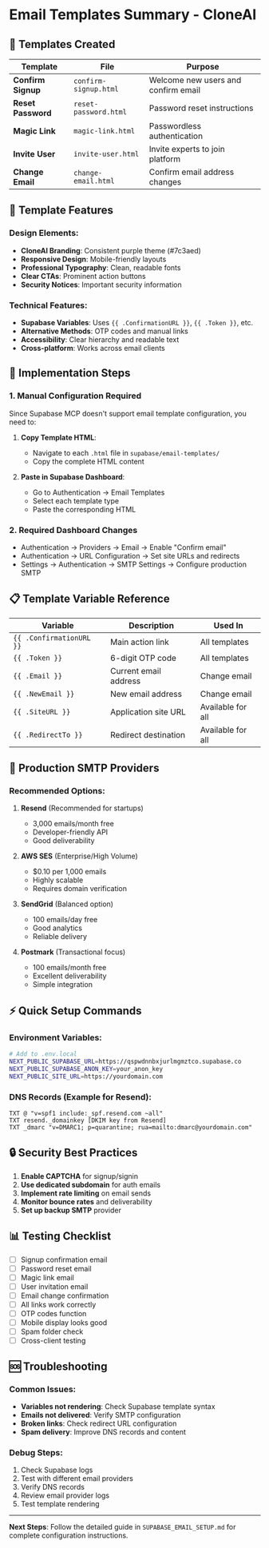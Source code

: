 # Email Templates Summary - CloneAI

## 📧 Templates Created

| Template | File | Purpose |
|----------|------|---------|
| **Confirm Signup** | `confirm-signup.html` | Welcome new users and confirm email |
| **Reset Password** | `reset-password.html` | Password reset instructions |
| **Magic Link** | `magic-link.html` | Passwordless authentication |
| **Invite User** | `invite-user.html` | Invite experts to join platform |
| **Change Email** | `change-email.html` | Confirm email address changes |

## 🎨 Template Features

### Design Elements:
- **CloneAI Branding**: Consistent purple theme (#7c3aed)
- **Responsive Design**: Mobile-friendly layouts
- **Professional Typography**: Clean, readable fonts
- **Clear CTAs**: Prominent action buttons
- **Security Notices**: Important security information

### Technical Features:
- **Supabase Variables**: Uses `{{ .ConfirmationURL }}`, `{{ .Token }}`, etc.
- **Alternative Methods**: OTP codes and manual links
- **Accessibility**: Clear hierarchy and readable text
- **Cross-platform**: Works across email clients

## 🔧 Implementation Steps

### 1. Manual Configuration Required
Since Supabase MCP doesn't support email template configuration, you need to:

1. **Copy Template HTML**: 
   - Navigate to each `.html` file in `supabase/email-templates/`
   - Copy the complete HTML content

2. **Paste in Supabase Dashboard**:
   - Go to Authentication → Email Templates
   - Select each template type
   - Paste the corresponding HTML

### 2. Required Dashboard Changes
- Authentication → Providers → Email → Enable "Confirm email"
- Authentication → URL Configuration → Set site URLs and redirects
- Settings → Authentication → SMTP Settings → Configure production SMTP

## 📋 Template Variable Reference

| Variable | Description | Used In |
|----------|-------------|---------|
| `{{ .ConfirmationURL }}` | Main action link | All templates |
| `{{ .Token }}` | 6-digit OTP code | All templates |
| `{{ .Email }}` | Current email address | Change email |
| `{{ .NewEmail }}` | New email address | Change email |
| `{{ .SiteURL }}` | Application site URL | Available for all |
| `{{ .RedirectTo }}` | Redirect destination | Available for all |

## 🚀 Production SMTP Providers

### Recommended Options:

1. **Resend** (Recommended for startups)
   - 3,000 emails/month free
   - Developer-friendly API
   - Good deliverability

2. **AWS SES** (Enterprise/High Volume)
   - $0.10 per 1,000 emails
   - Highly scalable
   - Requires domain verification

3. **SendGrid** (Balanced option)
   - 100 emails/day free
   - Good analytics
   - Reliable delivery

4. **Postmark** (Transactional focus)
   - 100 emails/month free
   - Excellent deliverability
   - Simple integration

## ⚡ Quick Setup Commands

### Environment Variables:
```bash
# Add to .env.local
NEXT_PUBLIC_SUPABASE_URL=https://qspwdnnbxjurlmgmztco.supabase.co
NEXT_PUBLIC_SUPABASE_ANON_KEY=your_anon_key
NEXT_PUBLIC_SITE_URL=https://yourdomain.com
```

### DNS Records (Example for Resend):
```dns
TXT @ "v=spf1 include:_spf.resend.com ~all"
TXT resend._domainkey [DKIM key from Resend]
TXT _dmarc "v=DMARC1; p=quarantine; rua=mailto:dmarc@yourdomain.com"
```

## 🔒 Security Best Practices

1. **Enable CAPTCHA** for signup/signin
2. **Use dedicated subdomain** for auth emails
3. **Implement rate limiting** on email sends
4. **Monitor bounce rates** and deliverability
5. **Set up backup SMTP** provider

## 📊 Testing Checklist

- [ ] Signup confirmation email
- [ ] Password reset email  
- [ ] Magic link email
- [ ] User invitation email
- [ ] Email change confirmation
- [ ] All links work correctly
- [ ] OTP codes function
- [ ] Mobile display looks good
- [ ] Spam folder check
- [ ] Cross-client testing

## 🆘 Troubleshooting

### Common Issues:
- **Variables not rendering**: Check Supabase template syntax
- **Emails not delivered**: Verify SMTP configuration
- **Broken links**: Check redirect URL configuration
- **Spam delivery**: Improve DNS records and content

### Debug Steps:
1. Check Supabase logs
2. Test with different email providers
3. Verify DNS records
4. Review email provider logs
5. Test template rendering

---

**Next Steps**: Follow the detailed guide in `SUPABASE_EMAIL_SETUP.md` for complete configuration instructions.